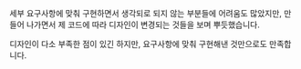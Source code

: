 세부 요구사항에 맞춰 구현하면서 생각되로 되지 않는 부분들에 어려움도 많았지만,
만들어 나가면서 제 코드에 따라 디자인이 변경되는 것들을 보며 뿌듯했습니다.

디자인이 다소 부족한 점이 있긴 하지만, 요구사항에 맞춰 구현해낸 것만으로도 만족합니다.